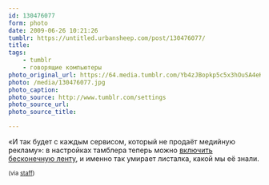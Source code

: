 ```yaml
---
id: 130476077
form: photo
date: 2009-06-26 10:21:26
tumblr: https://untitled.urbansheep.com/post/130476077/
title:
tags:
    - tumblr
    - говорящие компьютеры
photo_original_url: https://64.media.tumblr.com/Yb4zJBopkp5c5x3hOuSA4eKeo1_r2_500.jpg
photo: /media/130476077.jpg
photo_caption: 
photo_source: http://www.tumblr.com/settings
photo_source_url:
photo_source_title:

---
```


<p>«И так будет с каждым сервисом, который не продаёт медийную рекламу»: в настройках тамблера теперь можно <a href="http://www.tumblr.com/settings">включить бесконечную ленту</a>, и именно так умирает листалка, какой мы её знали.</p>

<p><small>(via <a href="http://staff.tumblr.com/post/130128271/endless-scrolling">staff</a>)</small></p>
